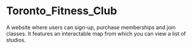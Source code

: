 # Toronto_Fitness_Club
A website where users can sign-up, purchase memberships and join classes. It features an interactable map from which you can view a list of studios.
